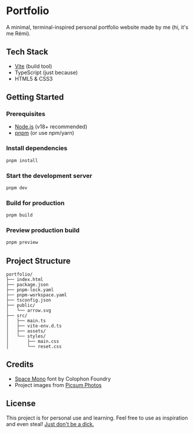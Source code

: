 # Portfolio

A minimal, terminal-inspired personal portfolio website made by me (hi, it's me Rémi).

## Tech Stack

- [Vite](https://vitejs.dev/) (build tool)
- TypeScript (just because)
- HTML5 & CSS3

## Getting Started

### Prerequisites

- [Node.js](https://nodejs.org/) (v18+ recommended)
- [pnpm](https://pnpm.io/) (or use npm/yarn)

### Install dependencies

```sh
pnpm install
```

### Start the development server

```sh
pnpm dev
```

### Build for production

```sh
pnpm build
```

### Preview production build

```sh
pnpm preview
```

## Project Structure

```
portfolio/
├── index.html
├── package.json
├── pnpm-lock.yaml
├── pnpm-workspace.yaml
├── tsconfig.json
├── public/
│   └── arrow.svg
├── src/
│   ├── main.ts
│   ├── vite-env.d.ts
│   ├── assets/
│   └── styles/
│       ├── main.css
│       └── reset.css
```

## Credits

- [Space Mono](https://fonts.google.com/specimen/Space+Mono) font by Colophon Foundry
- Project images from [Picsum Photos](https://picsum.photos/)

## License

This project is for personal use and learning. Feel free to use as inspiration and even steal!
[Just don't be a dick.](https://dbad-license.org/)
